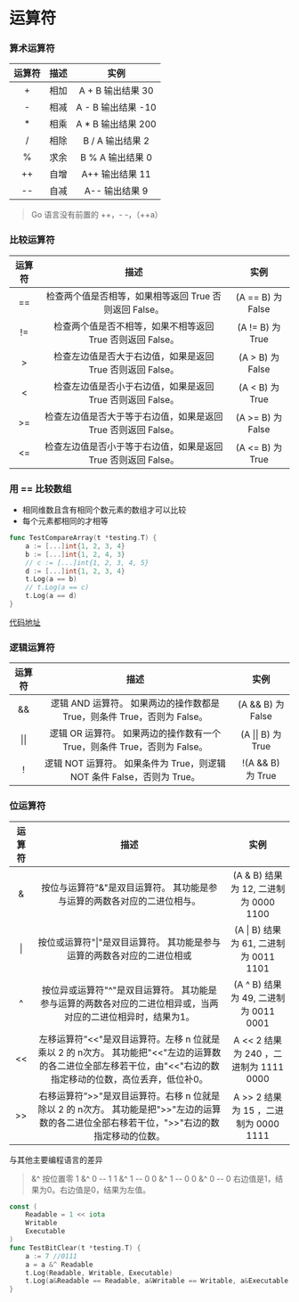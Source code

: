 # 运算符

### 算术运算符

| 运算符 |  描述  | 实例|
| :----: |:----:|:----:|
|+| 相加| A + B 输出结果 30|
|-| 相减| A - B 输出结果 -10|
|*| 相乘| A * B 输出结果 200|
|/| 相除| B / A 输出结果 2|
|%| 求余| B % A 输出结果 0|
|++| ⾃增| A++ 输出结果 11|
|--| ⾃减| A-- 输出结果 9|
> Go 语⾔没有前置的 ++，- -，（++a）

### ⽐较运算符
|运算符| 描述| 实例|
| :----: |:----:|:----:|
| ==| 检查两个值是否相等，如果相等返回 True 否则返回 False。| (A == B) 为 False|
|!=| 检查两个值是否不相等，如果不相等返回 True 否则返回 False。| (A != B) 为 True|
|>| 检查左边值是否⼤于右边值，如果是返回 True 否则返回 False。| (A > B) 为 False|
|<| 检查左边值是否⼩于右边值，如果是返回 True 否则返回 False。| (A < B) 为 True|
|>=| 检查左边值是否⼤于等于右边值，如果是返回 True 否则返回 False。| (A >= B) 为 False|
|<=| 检查左边值是否⼩于等于右边值，如果是返回 True 否则返回 False。| (A <= B) 为 True|

### ⽤ == ⽐较数组
* 相同维数且含有相同个数元素的数组才可以⽐较
* 每个元素都相同的才相等

```Go
func TestCompareArray(t *testing.T) {
	a := [...]int{1, 2, 3, 4}
	b := [...]int{1, 2, 4, 3}
	// c := [...]int{1, 2, 3, 4, 5}
	d := [...]int{1, 2, 3, 4}
	t.Log(a == b)
	// t.Log(a == c)
	t.Log(a == d)
}
```
[代码地址](./../code/go_learning/src/ch4/operator_test/operator_test.go)

### 逻辑运算符

|运算符| 描述| 实例|
| :----: |:----:|:----:|
|&&| 逻辑 AND 运算符。 如果两边的操作数都是 True，则条件 True，否则为 False。| (A && B) 为 False|
|\|\|| 逻辑 OR 运算符。 如果两边的操作数有⼀个 True，则条件 True，否则为 False。 |(A \|\| B) 为 True|
|!| 逻辑 NOT 运算符。 如果条件为 True，则逻辑 NOT 条件 False，否则为 True。| !(A && B) 为 True|

### 位运算符

|运算符| 描述| 实例|
| :----: |:----:|:----:|
|&| 按位与运算符"&"是双⽬运算符。 其功能是参与运算的两数各对应的⼆进位相与。| (A & B) 结果为 12, ⼆进制为 0000 1100|
|\|| 按位或运算符"\|"是双⽬运算符。 其功能是参与运算的两数各对应的⼆进位相或 |(A \| B) 结果为 61, ⼆进制为 0011 1101|
|^| 按位异或运算符"^"是双⽬运算符。 其功能是参与运算的两数各对应的⼆进位相异或，当两对应的⼆进位相异时，结果为1。|(A ^ B) 结果为 49, ⼆进制为 0011 0001|
|<<|左移运算符”<<"是双⽬运算符。左移 n 位就是乘以 2 的 n次⽅。 其功能把"<<"左边的运算数的各⼆进位全部左移若⼲位，由"<<"右边的数指定移动的位数，⾼位丢弃，低位补0。|A << 2 结果为 240 ，⼆进制为 1111 0000|
|>>|右移运算符”>>"是双⽬运算符。右移 n 位就是除以 2 的 n次⽅。 其功能是把">>"左边的运算数的各⼆进位全部右移若⼲位，">>"右边的数指定移动的位数。|A >> 2 结果为 15 ，⼆进制为 0000 1111|

与其他主要编程语⾔的差异
> &^ 按位置零
> 1 &^ 0 -- 1
> 1 &^ 1 -- 0
> 0 &^ 1 -- 0
> 0 &^ 0 -- 0
> 右边值是1，结果为0。右边值是0，结果为左值。

```Go
const (
    Readable = 1 << iota
    Writable
    Executable
)
func TestBitClear(t *testing.T) {
	a := 7 //0111
	a = a &^ Readable
	t.Log(Readable, Writable, Executable)
	t.Log(a&Readable == Readable, a&Writable == Writable, a&Executable == Executable)
}
```